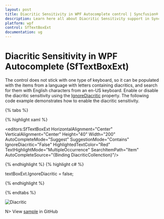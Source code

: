 ```yaml
---
layout: post
title: Diacritic Sensitivity in WPF Autocomplete control | Syncfusion®
description: Learn here all about Diacritic Sensitivity support in Syncfusion® WPF Autocomplete (SfTextBoxExt) control and more.
platform: wpf
control: SfTextBoxExt
documentation: ug
---
```


# Diacritic Sensitivity in WPF Autocomplete (SfTextBoxExt)

The control does not stick with one type of keyboard, so it can be populated with the items from a language with letters containing diacritics, and search for them with English characters from an en-US keyboard. Enable or disable the diacritic sensitivity using the [IgnoreDiacritic](https://help.syncfusion.com/cr/wpf/Syncfusion.Windows.Controls.Input.SfTextBoxExt.html#Syncfusion_Windows_Controls_Input_SfTextBoxExt_IgnoreDiacritic) property. The following code example demonstrates how to enable the diacritic sensitivity.

{% tabs %}

{% highlight xaml %}

<editors:SfTextBoxExt HorizontalAlignment="Center" 
                      VerticalAlignment="Center" 
                      Height="40"
                      Width="200"
                      AutoCompleteMode="Suggest"
                      SuggestionMode="Contains"
                      IgnoreDiacritic="False"
                      HighlightedTextColor="Red"
                      TextHighlightMode="MultipleOccurrence"
                      SearchItemPath="Item"
                      AutoCompleteSource="{Binding DiacriticCollenction}"/>

{% endhighlight %}
{% highlight c# %}

textBoxExt.IgnoreDiacritic = false;

{% endhighlight %}

{% endtabs %}

![Diacritic](Diacritic_Sensitivity_images/Diacritic.png)

N> View [sample](https://github.com/SyncfusionExamples/wpf-textboxext-examples/tree/master/Samples/Diacritic-sensitivity) in GitHub
